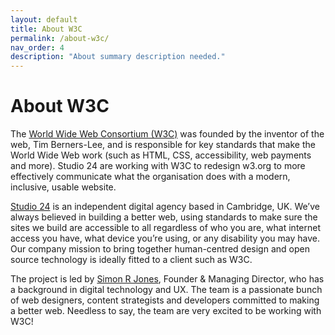 ```yaml
---
layout: default
title: About W3C
permalink: /about-w3c/
nav_order: 4
description: "About summary description needed."
---
```

# About W3C

The [World Wide Web Consortium (W3C)](https://www.w3.org/) was founded by the inventor of the web, Tim Berners-Lee, and is responsible for key standards that make the World Wide Web work (such as HTML, CSS, accessibility, web payments and more). Studio 24 are working with W3C to redesign w3.org to more effectively communicate what the organisation does with a modern, inclusive, usable website.</p>

[Studio 24](https://www.studio24.net/) is an independent digital agency based in Cambridge, UK. We’ve always believed in building a better web, using standards to make sure the sites we build are accessible to all regardless of who you are, what internet access you have, what device you’re using, or any disability you may have. Our company mission to bring together human-centred design and open source technology is ideally fitted to a client such as W3C.

The project is led by [Simon R Jones](https://www.studio24.net/team/simon-jones/), Founder & Managing Director, who has a background in digital technology and UX. The team is a passionate bunch of web designers, content strategists and developers committed to making a better web. Needless to say, the team are very excited to be working with W3C!
